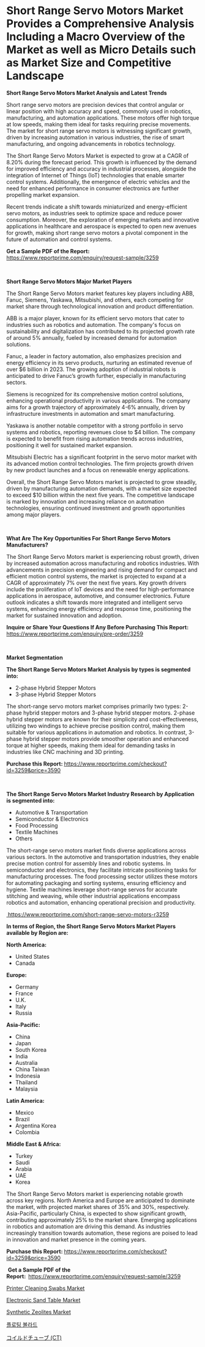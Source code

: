 <p><h1>Short Range Servo Motors Market Provides a Comprehensive Analysis Including a Macro Overview of the Market as well as Micro Details such as Market Size and Competitive Landscape</h1></p><p><strong>Short Range Servo Motors Market Analysis and Latest Trends</strong></p>
<p><p>Short range servo motors are precision devices that control angular or linear position with high accuracy and speed, commonly used in robotics, manufacturing, and automation applications. These motors offer high torque at low speeds, making them ideal for tasks requiring precise movements. The market for short range servo motors is witnessing significant growth, driven by increasing automation in various industries, the rise of smart manufacturing, and ongoing advancements in robotics technology.</p><p>The Short Range Servo Motors Market is expected to grow at a CAGR of 8.20% during the forecast period. This growth is influenced by the demand for improved efficiency and accuracy in industrial processes, alongside the integration of Internet of Things (IoT) technologies that enable smarter control systems. Additionally, the emergence of electric vehicles and the need for enhanced performance in consumer electronics are further propelling market expansion. </p><p>Recent trends indicate a shift towards miniaturized and energy-efficient servo motors, as industries seek to optimize space and reduce power consumption. Moreover, the exploration of emerging markets and innovative applications in healthcare and aerospace is expected to open new avenues for growth, making short range servo motors a pivotal component in the future of automation and control systems.</p></p>
<p><strong>Get a Sample PDF of the Report:&nbsp;</strong> <a href="https://www.reportprime.com/enquiry/request-sample/3259">https://www.reportprime.com/enquiry/request-sample/3259</a></p>
<p>&nbsp;</p>
<p><strong>Short Range Servo Motors Major Market Players</strong></p>
<p><p>The Short Range Servo Motors market features key players including ABB, Fanuc, Siemens, Yaskawa, Mitsubishi, and others, each competing for market share through technological innovation and product differentiation. </p><p>ABB is a major player, known for its efficient servo motors that cater to industries such as robotics and automation. The company's focus on sustainability and digitalization has contributed to its projected growth rate of around 5% annually, fueled by increased demand for automation solutions.</p><p>Fanuc, a leader in factory automation, also emphasizes precision and energy efficiency in its servo products, nurturing an estimated revenue of over $6 billion in 2023. The growing adoption of industrial robots is anticipated to drive Fanuc’s growth further, especially in manufacturing sectors.</p><p>Siemens is recognized for its comprehensive motion control solutions, enhancing operational productivity in various applications. The company aims for a growth trajectory of approximately 4-6% annually, driven by infrastructure investments in automation and smart manufacturing.</p><p>Yaskawa is another notable competitor with a strong portfolio in servo systems and robotics, reporting revenues close to $4 billion. The company is expected to benefit from rising automation trends across industries, positioning it well for sustained market expansion.</p><p>Mitsubishi Electric has a significant footprint in the servo motor market with its advanced motion control technologies. The firm projects growth driven by new product launches and a focus on renewable energy applications.</p><p>Overall, the Short Range Servo Motors market is projected to grow steadily, driven by manufacturing automation demands, with a market size expected to exceed $10 billion within the next five years. The competitive landscape is marked by innovation and increasing reliance on automation technologies, ensuring continued investment and growth opportunities among major players.</p></p>
<p>&nbsp;</p>
<p><strong>What Are The Key Opportunities For Short Range Servo Motors Manufacturers?</strong></p>
<p><p>The Short Range Servo Motors market is experiencing robust growth, driven by increased automation across manufacturing and robotics industries. With advancements in precision engineering and rising demand for compact and efficient motion control systems, the market is projected to expand at a CAGR of approximately 7% over the next five years. Key growth drivers include the proliferation of IoT devices and the need for high-performance applications in aerospace, automotive, and consumer electronics. Future outlook indicates a shift towards more integrated and intelligent servo systems, enhancing energy efficiency and response time, positioning the market for sustained innovation and adoption.</p></p>
<p><strong>Inquire or Share Your Questions If Any Before Purchasing This Report:</strong> <a href="https://www.reportprime.com/enquiry/pre-order/3259">https://www.reportprime.com/enquiry/pre-order/3259</a></p>
<p>&nbsp;</p>
<p><strong>Market Segmentation</strong></p>
<p><strong>The Short Range Servo Motors Market Analysis by types is segmented into:</strong></p>
<p><ul><li>2-phase Hybrid Stepper Motors</li><li>3-phase Hybrid Stepper Motors</li></ul></p>
<p><p>The short-range servo motors market comprises primarily two types: 2-phase hybrid stepper motors and 3-phase hybrid stepper motors. 2-phase hybrid stepper motors are known for their simplicity and cost-effectiveness, utilizing two windings to achieve precise position control, making them suitable for various applications in automation and robotics. In contrast, 3-phase hybrid stepper motors provide smoother operation and enhanced torque at higher speeds, making them ideal for demanding tasks in industries like CNC machining and 3D printing.</p></p>
<p><strong>Purchase this Report:&nbsp;</strong><a href="https://www.reportprime.com/checkout?id=3259&price=3590">https://www.reportprime.com/checkout?id=3259&price=3590</a></p>
<p>&nbsp;</p>
<p><strong>The Short Range Servo Motors Market Industry Research by Application is segmented into:</strong></p>
<p><ul><li>Automotive & Transportation</li><li>Semiconductor & Electronics</li><li>Food Processing</li><li>Textile Machines</li><li>Others</li></ul></p>
<p><p>The short-range servo motors market finds diverse applications across various sectors. In the automotive and transportation industries, they enable precise motion control for assembly lines and robotic systems. In semiconductor and electronics, they facilitate intricate positioning tasks for manufacturing processes. The food processing sector utilizes these motors for automating packaging and sorting systems, ensuring efficiency and hygiene. Textile machines leverage short-range servos for accurate stitching and weaving, while other industrial applications encompass robotics and automation, enhancing operational precision and productivity.</p></p>
<p><a href="https://www.reportprime.com/short-range-servo-motors-r3259">&nbsp;https://www.reportprime.com/short-range-servo-motors-r3259</a></p>
<p><strong>In terms of Region, the Short Range Servo Motors Market Players available by Region are:</strong></p>
<p>
    <p> <strong> North America: </strong>
        <ul>
            <li>United States</li>
            <li>Canada</li>
        </ul>
        </p> 
    <p> <strong> Europe: </strong>
        <ul>
            <li>Germany</li>
            <li>France</li>
            <li>U.K.</li>
            <li>Italy</li>
            <li>Russia</li>
        </ul>
        </p> 
    <p> <strong> Asia-Pacific: </strong>
        <ul>
            <li>China</li>
            <li>Japan</li>
            <li>South Korea</li>
            <li>India</li>
            <li>Australia</li>
            <li>China Taiwan</li>
            <li>Indonesia</li>
            <li>Thailand</li>
            <li>Malaysia</li>
        </ul>
        </p> 
    <p> <strong> Latin America: </strong>
        <ul>
            <li>Mexico</li>
            <li>Brazil</li>
            <li>Argentina Korea</li>
            <li>Colombia</li>
        </ul>
        </p> 
    <p> <strong> Middle East & Africa: </strong>
        <ul>
            <li>Turkey</li>
            <li>Saudi</li>
            <li>Arabia</li>
            <li>UAE</li>
            <li>Korea</li>
        </ul>
    </p>
    </p>
<p><p>The Short Range Servo Motors market is experiencing notable growth across key regions. North America and Europe are anticipated to dominate the market, with projected market shares of 35% and 30%, respectively. Asia-Pacific, particularly China, is expected to show significant growth, contributing approximately 25% to the market share. Emerging applications in robotics and automation are driving this demand. As industries increasingly transition towards automation, these regions are poised to lead in innovation and market presence in the coming years.</p></p>
<p><strong>Purchase this Report: </strong><a href="https://www.reportprime.com/checkout?id=3259&price=3590">https://www.reportprime.com/checkout?id=3259&price=3590</a></p>
<p>&nbsp;<strong>Get a Sample PDF of the Report:&nbsp;&nbsp;</strong><a href="https://www.reportprime.com/enquiry/request-sample/3259">https://www.reportprime.com/enquiry/request-sample/3259</a></p>
<p><strong></strong></p>
<p><p><a href="https://medium.com/@james.dyer67867/the-market-for-printer-cleaning-swabs-market-is-examined-in-this-report-along-with-the-factors-9f197a88a67d">Printer Cleaning Swabs Market</a></p><p><a href="https://www.linkedin.com/pulse/pioneering-growth-analyzing-global-electronic-sand-table-yitcf?trackingId=STL4m37YRlegHp06kPu1tg%3D%3D">Electronic Sand Table Market</a></p><p><a href="https://issuu.com/reportprime-2/docs/synthetic-zeolites-market-size-2030_b62040a3fadf1a">Synthetic Zeolites Market</a></p><p><a href="https://medium.com/@percymckty3ytenzie89676/%EB%B6%80%EC%9C%A0%EC%8B%9D-%EB%B3%BC%EB%9D%BC%EB%93%9C-%EC%8B%9C%EC%9E%A5%EC%9D%98-%EC%84%B1%EC%9E%A5-%EA%B8%B0%ED%9A%8C%EC%99%80-%EB%8F%84%EC%A0%84-%EA%B3%BC%EC%A0%9C%EB%8A%94-%EB%AC%B4%EC%97%87%EC%9D%B8%EA%B0%80%EC%9A%94-7bba798ba9ba">플로팅 볼라드</a></p><p><a href="https://medium.com/@maninajar/coiled-tubing-ct-market-%E3%81%AF-%E3%82%B3%E3%82%B9%E3%83%88%E7%AE%A1%E7%90%86%E3%81%A8%E5%8A%B9%E7%8E%87%E5%90%91%E4%B8%8A%E3%82%92%E5%84%AA%E5%85%88%E3%81%97%E3%81%BE%E3%81%99-%E3%81%95%E3%82%89%E3%81%AB-%E5%A0%B1%E5%91%8A%E6%9B%B8%E3%81%AF%E5%B8%82%E5%A0%B4%E3%81%AE%E9%9C%80%E8%A6%81%E9%9D%A2%E3%81%A8%E4%BE%9B%E7%B5%A6%E9%9D%A2%E3%81%AE%E4%B8%A1%E6%96%B9%E3%82%92%E3%82%AB%E3%83%90%E3%83%BC%E3%81%97%E3%81%A6%E3%81%84%E3%81%BE%E3%81%99-coiled-tubing-ct-3f551ab96c54">コイルドチューブ (CT)</a></p></p>